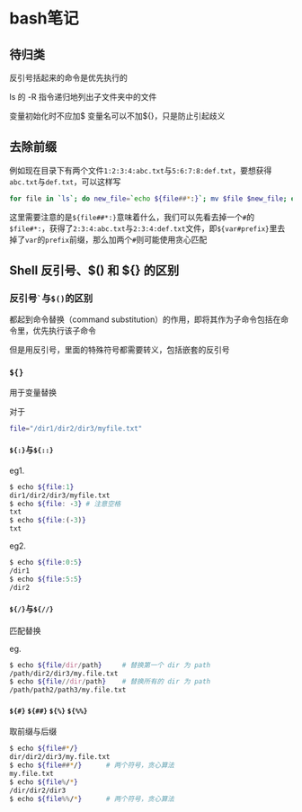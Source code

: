 
# bash笔记

## 待归类

反引号括起来的命令是优先执行的

ls 的 -R 指令递归地列出子文件夹中的文件

变量初始化时不应加$
变量名可以不加${}，只是防止引起歧义

## 去除前缀

例如现在目录下有两个文件`1:2:3:4:abc.txt`与`5:6:7:8:def.txt`，要想获得`abc.txt`与`def.txt`，可以这样写

```bash
for file in `ls`; do new_file=`echo ${file##*:}`; mv $file $new_file; done
```

这里需要注意的是`${file##*:}`意味着什么，我们可以先看去掉一个`#`的`$file#*:`，获得了`2:3:4:abc.txt`与`2:3:4:def.txt`文件，即`${var#prefix}`里去掉了`var`的`prefix`前缀，那么加两个`#`则可能使用贪心匹配

## Shell 反引号、$() 和 ${} 的区别

### 反引号`` ` ``与`$()`的区别

都起到命令替换（command substitution）的作用，即将其作为子命令包括在命令里，优先执行该子命令

但是用反引号，里面的特殊符号都需要转义，包括嵌套的反引号

### `${}`

用于变量替换

对于

```bash
file="/dir1/dir2/dir3/myfile.txt"

```

#### `${:}`与`${::}`

eg1.

```bash
$ echo ${file:1}
dir1/dir2/dir3/myfile.txt
$ echo ${file: -3} # 注意空格
txt
$ echo ${file:(-3)}
txt
```

eg2.

```bash
$ echo ${file:0:5}
/dir1
$ echo ${file:5:5}
/dir2
```

#### `${/}`与`${//}`

匹配替换

eg.

```bash
$ echo ${file/dir/path}     # 替换第一个 dir 为 path
/path/dir2/dir3/my.file.txt
$ echo ${file//dir/path}    # 替换所有的 dir 为 path
/path/path2/path3/my.file.txt
```

#### `${#}` `${##}` `${%}` `${%%}`

取前缀与后缀

```bash
$ echo ${file#*/}
dir/dir2/dir3/my.file.txt
$ echo ${file##*/}      # 两个符号，贪心算法
my.file.txt
$ echo ${file%/*}
/dir/dir2/dir3
$ echo ${file%%/*}      # 两个符号，贪心算法

```

